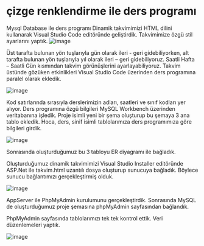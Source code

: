 # çizge renklendirme ile ders programı
 Mysql Database ile ders programı
 Dinamik takvimimizi HTML dilini kullanarak Visual Studio Code editöründe geliştirdik. Takvimimize özgü stil ayarlarını yaptık. 
![image](https://github.com/buseyener/-cizge-renklendirme-ile-ders-programi-/assets/119698903/c55ce450-e935-4ba1-a2d6-2db171c348a9)

Üst tarafta bulunan yön tuşlarıyla gün olarak ileri - geri gidebiliyorken, alt tarafta bulunan yön tuşlarıyla yıl olarak ileri – geri gidebiliyoruz. Saatli Hafta – Saatli Gün kısmından takvim görünüşlerini ayarlayabiliyoruz. Takvim üstünde gözüken etkinlikleri Visual Studio Code üzerinden ders programına paralel olarak ekledik.


![image](https://github.com/buseyener/-cizge-renklendirme-ile-ders-programi-/assets/119698903/dd6227ce-0925-4030-8e20-474ff9251c39)



Kod satırlarında sırasıyla derslerimizin adları, saatleri ve sınıf kodları yer alıyor. Ders programına özgü bilgileri MySQL Workbench üzerinden veritabanına işledik. Proje isimli yeni bir şema oluşturup bu şemaya 3 ana tablo ekledik. Hoca, ders, sinif isimli tablolarımıza ders programımıza göre bilgileri girdik.

![image](https://github.com/buseyener/-cizge-renklendirme-ile-ders-programi-/assets/119698903/fd255054-05e8-4460-b9ea-f08d2a2941aa)


Sonrasında oluşturduğumuz bu 3 tabloyu ER diyagramı ile bağladık.

Oluşturduğumuz dinamik takvimimizi Visual Studio Installer editöründe ASP.Net ile takvim.html uzantılı dosya oluşturup sunucuya bağladık. Böylece sunucu bağlantımızı gerçekleştirmiş olduk.

![image](https://github.com/buseyener/-cizge-renklendirme-ile-ders-programi-/assets/119698903/410569d8-8015-492a-8dfe-5ced40a5a9a1)



AppServer ile PhpMyAdmin kurulumunu gerçekleştirdik. Sonrasında MySQL de oluşturduğumuz proje şemasına phpMyAdmin sayfasından bağlandık.

PhpMyAdmin sayfasında tablolarımızı tek tek kontrol ettik. Veri düzenlemeleri yaptık.

![image](https://github.com/buseyener/-cizge-renklendirme-ile-ders-programi-/assets/119698903/4cb6ff8a-5e50-47a4-bed1-39d375783dba)


